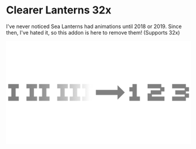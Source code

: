 # Clearer Lanterns 32x

I've never noticed Sea Lanterns had animations until 2018 or 2019. Since then, I've hated it, so this addon is here to remove them! (Supports 32x)

![Image](https://raw.githubusercontent.com/Hedreon/Faithful-Addons/clearerlanterns32x/IMAGES/PreviewImage.png)
